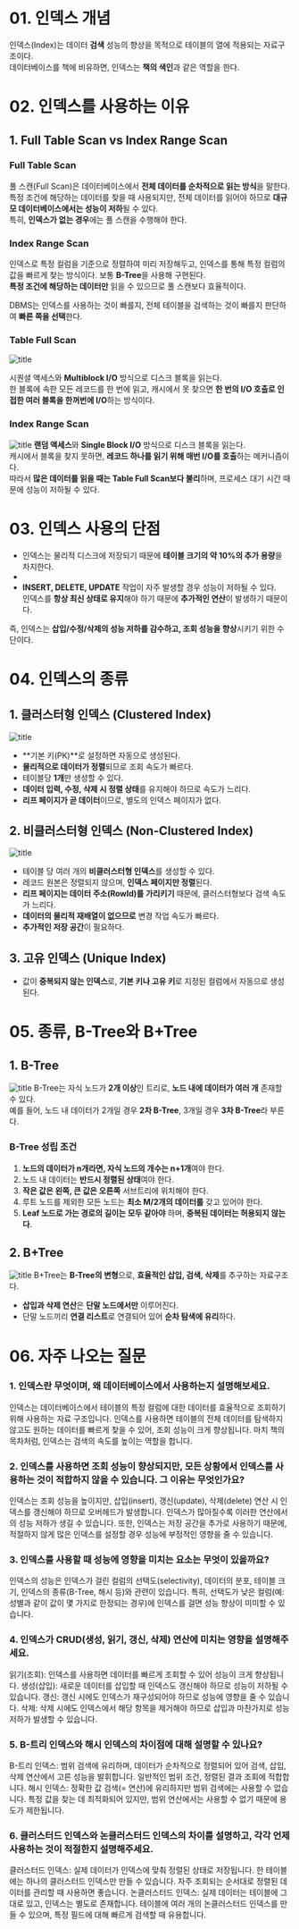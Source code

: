 # 01. 인덱스 개념
인덱스(Index)는 데이터 **검색** 성능의 향상을 목적으로 테이블의 열에 적용되는 자료구조이다.  
데이터베이스를 책에 비유하면, 인덱스는 **책의 색인**과 같은 역할을 한다.

# 02. 인덱스를 사용하는 이유

## 1. Full Table Scan vs Index Range Scan

### Full Table Scan
풀 스캔(Full Scan)은 데이터베이스에서 **전체 데이터를 순차적으로 읽는 방식**을 말한다.  
특정 조건에 해당하는 데이터를 찾을 때 사용되지만, 전체 데이터를 읽어야 하므로 **대규모 데이터베이스에서는 성능이 저하**될 수 있다.  
특히, **인덱스가 없는 경우**에는 풀 스캔을 수행해야 한다.

### Index Range Scan
인덱스로 특정 컬럼을 기준으로 정렬하여 미리 저장해두고, 인덱스를 통해 특정 컬럼의 값을 빠르게 찾는 방식이다. 
보통 **B-Tree**을 사용해 구현된다.  
**특정 조건에 해당하는 데이터만** 읽을 수 있으므로 풀 스캔보다 효율적이다.

DBMS는 인덱스를 사용하는 것이 빠를지, 전체 테이블을 검색하는 것이 빠를지 판단하여 **빠른 쪽을 선택**한다.

### Table Full Scan 
![title](https://img1.daumcdn.net/thumb/R1280x0/?scode=mtistory2&fname=https%3A%2F%2Fblog.kakaocdn.net%2Fdn%2FbthdjU%2FbtsAszMsbvY%2Fwy61Tz1j5abVpx1jKnk4Hk%2Fimg.png)   

시퀀셜 액세스와 **Multiblock I/O** 방식으로 디스크 블록을 읽는다.  
한 블록에 속한 모든 레코드를 한 번에 읽고, 캐시에서 못 찾으면 **한 번의 I/O 호출로 인접한 여러 블록을 한꺼번에 I/O**하는 방식이다.

### Index Range Scan
![title](https://img1.daumcdn.net/thumb/R1280x0/?scode=mtistory2&fname=https%3A%2F%2Fblog.kakaocdn.net%2Fdn%2FbI8Z0o%2FbtsArgGBVPC%2FelpHL8IncGVrUtJoAWTHi1%2Fimg.png)
**랜덤 액세스**와 **Single Block I/O** 방식으로 디스크 블록을 읽는다.  
캐시에서 블록을 찾지 못하면, **레코드 하나를 읽기 위해 매번 I/O를 호출**하는 메커니즘이다.  
따라서 **많은 데이터를 읽을 때는 Table Full Scan보다 불리**하며, 프로세스 대기 시간 때문에 성능이 저하될 수 있다.

# 03. 인덱스 사용의 단점
- 인덱스는 물리적 디스크에 저장되기 때문에 **테이블 크기의 약 10%의 추가 용량**을 차지한다.
- 
- **INSERT, DELETE, UPDATE** 작업이 자주 발생할 경우 성능이 저하될 수 있다.  
  인덱스를 **항상 최신 상태로 유지**해야 하기 때문에 **추가적인 연산**이 발생하기 때문이다.
  
즉, 인덱스는 **삽입/수정/삭제의 성능 저하를 감수하고, 조회 성능을 향상**시키기 위한 수단이다.

# 04. 인덱스의 종류

## 1. 클러스터형 인덱스 (Clustered Index)
![title]( https://hudi.blog/static/bb7fd0469e3eb38aa3cbacb8d3c27e13/02d09/clustered-index.png )
- **기본 키(PK)**로 설정하면 자동으로 생성된다.
- **물리적으로 데이터가 정렬**되므로 조회 속도가 빠르다.
- 테이블당 **1개**만 생성할 수 있다.
- **데이터 입력, 수정, 삭제 시 정렬 상태**를 유지해야 하므로 속도가 느리다.
- **리프 페이지가 곧 데이터**이므로, 별도의 인덱스 페이지가 없다.

## 2. 비클러스터형 인덱스 (Non-Clustered Index)
![title](https://hudi.blog/static/1fd850943125d0ea5ae38595465673dd/02d09/non-clustered-index.png)

- 테이블 당 여러 개의 **비클러스터형 인덱스**를 생성할 수 있다.
- 레코드 원본은 정렬되지 않으며, **인덱스 페이지만 정렬**된다.
- **리프 페이지는 데이터 주소(RowId)를 가리키기** 때문에, 클러스터형보다 검색 속도가 느리다.
- **데이터의 물리적 재배열이 없으므로** 변경 작업 속도가 빠르다.
- **추가적인 저장 공간**이 필요하다.

## 3. 고유 인덱스 (Unique Index)
- 값이 **중복되지 않는 인덱스**로, **기본 키나 고유 키**로 지정된 컬럼에서 자동으로 생성된다.

# 05. 종류, B-Tree와 B+Tree

## 1. B-Tree
![title](https://img1.daumcdn.net/thumb/R1280x0/?scode=mtistory2&fname=https%3A%2F%2Fblog.kakaocdn.net%2Fdn%2Fy3nFx%2FbtrJp91qiHq%2FVkiki8GPrL2bbgBnsoJpoK%2Fimg.jpg)
B-Tree는 자식 노드가 **2개 이상**인 트리로, **노드 내에 데이터가 여러 개** 존재할 수 있다.  
예를 들어, 노드 내 데이터가 2개일 경우 **2차 B-Tree**, 3개일 경우 **3차 B-Tree**라 부른다.

### B-Tree 성립 조건
1. **노드의 데이터가 n개라면, 자식 노드의 개수는 n+1개**여야 한다.
2. 노드 내 데이터는 **반드시 정렬된 상태**여야 한다.
3. **작은 값은 왼쪽, 큰 값은 오른쪽** 서브트리에 위치해야 한다.
4. 루트 노드를 제외한 모든 노드는 **최소 M/2개의 데이터를** 갖고 있어야 한다.
5. **Leaf 노드로 가는 경로의 길이는 모두 같아야** 하며, **중복된 데이터는 허용되지 않는다**.

## 2. B+Tree
![title](https://velog.velcdn.com/images%2Femplam27%2Fpost%2Fbcbce100-d475-4cda-aebe-946d1813949c%2FB%ED%94%8C%EB%9F%AC%EC%8A%A4%20%ED%8A%B8%EB%A6%AC%20%EA%B8%B0%EB%B3%B8%20%ED%98%95%ED%83%9C.jpg)
B+Tree는 **B-Tree의 변형**으로, **효율적인 삽입, 검색, 삭제**를 추구하는 자료구조다.  
- **삽입과 삭제 연산**은 **단말 노드에서만** 이루어진다.
- 단말 노드끼리 **연결 리스트**로 연결되어 있어 **순차 탐색에 유리**하다.


# 06. 자주 나오는 질문
### 1. 인덱스란 무엇이며, 왜 데이터베이스에서 사용하는지 설명해보세요.
인덱스는 데이터베이스에서 테이블의 특정 컬럼에 대한 데이터를 효율적으로 조회하기 위해 사용하는 자료 구조입니다. 인덱스를 사용하면 테이블의 전체 데이터를 탐색하지 않고도 원하는 데이터를 빠르게 찾을 수 있어, 조회 성능이 크게 향상됩니다. 마치 책의 목차처럼, 인덱스는 검색의 속도를 높이는 역할을 합니다.

### 2. 인덱스를 사용하면 조회 성능이 향상되지만, 모든 상황에서 인덱스를 사용하는 것이 적합하지 않을 수 있습니다. 그 이유는 무엇인가요?
인덱스는 조회 성능을 높이지만, 삽입(insert), 갱신(update), 삭제(delete) 연산 시 인덱스를 갱신해야 하므로 오버헤드가 발생합니다. 인덱스가 많아질수록 이러한 연산에서의 성능 저하가 생길 수 있습니다. 또한, 인덱스는 저장 공간을 추가로 사용하기 때문에, 적절하지 않게 많은 인덱스를 설정할 경우 성능에 부정적인 영향을 줄 수 있습니다.

### 3. 인덱스를 사용할 때 성능에 영향을 미치는 요소는 무엇이 있을까요?
인덱스의 성능은 인덱스가 걸린 컬럼의 선택도(selectivity), 데이터의 분포, 테이블 크기, 인덱스의 종류(B-Tree, 해시 등)와 관련이 있습니다. 특히, 선택도가 낮은 컬럼(예: 성별과 같이 값이 몇 가지로 한정되는 경우)에 인덱스를 걸면 성능 향상이 미미할 수 있습니다.

### 4. 인덱스가 CRUD(생성, 읽기, 갱신, 삭제) 연산에 미치는 영향을 설명해주세요.

읽기(조회): 인덱스를 사용하면 데이터를 빠르게 조회할 수 있어 성능이 크게 향상됩니다.
생성(삽입): 새로운 데이터를 삽입할 때 인덱스도 갱신해야 하므로 성능이 저하될 수 있습니다.
갱신: 갱신 시에도 인덱스가 재구성되어야 하므로 성능에 영향을 줄 수 있습니다.
삭제: 삭제 시에도 인덱스에서 해당 항목을 제거해야 하므로 삽입과 마찬가지로 성능 저하가 발생할 수 있습니다.

### 5. B-트리 인덱스와 해시 인덱스의 차이점에 대해 설명할 수 있나요?

B-트리 인덱스: 범위 검색에 유리하며, 데이터가 순차적으로 정렬되어 있어 검색, 삽입, 삭제 연산에서 고른 성능을 발휘합니다. 일반적인 범위 조건, 정렬된 결과 조회에 적합합니다.
해시 인덱스: 정확한 값 검색(= 연산)에 유리하지만 범위 검색에는 사용할 수 없습니다. 특정 값을 찾는 데 최적화되어 있지만, 범위 연산에서는 사용할 수 없기 때문에 용도가 제한됩니다.

### 6. 클러스터드 인덱스와 논클러스터드 인덱스의 차이를 설명하고, 각각 언제 사용하는 것이 적절한지 설명해주세요.

클러스터드 인덱스: 실제 데이터가 인덱스에 맞춰 정렬된 상태로 저장됩니다. 한 테이블에는 하나의 클러스터드 인덱스만 만들 수 있습니다. 자주 조회되는 순서대로 정렬된 데이터를 관리할 때 사용하면 좋습니다.
논클러스터드 인덱스: 실제 데이터는 테이블에 그대로 있고, 인덱스는 별도로 존재합니다. 테이블에 여러 개의 논클러스터드 인덱스를 만들 수 있으며, 특정 필드에 대해 빠르게 검색할 때 유용합니다.

